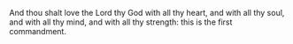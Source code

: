 And thou shalt love the Lord thy God with all thy heart, and with all thy soul, and with all thy mind, and with all thy strength: this is the first commandment.
